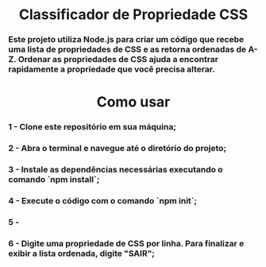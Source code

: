 <div align= center>
<h1>Classificador de Propriedade CSS</h1>
</div>
<h3> Este projeto utiliza Node.js para criar um código que recebe uma lista de propriedades de CSS e as retorna ordenadas de A-Z. Ordenar as propriedades de CSS ajuda a encontrar rapidamente a propriedade que você precisa alterar. </h3>

<div align= center>
<h1>Como usar</h1>
</div>

<h3>1 - Clone este repositório em sua máquina;</h3>
<h3>2 - Abra o terminal e navegue até o diretório do projeto;</h3>
<h3>3 - Instale as dependências necessárias executando o comando `npm install`;</h3>
<h3>4 - Execute o código com o comando `npm init`;<h3>
<h3>5 - 
<h3>6 - Digite uma propriedade de CSS por linha. Para finalizar e exibir a lista ordenada, digite "SAIR";<h3>
